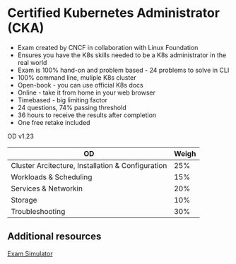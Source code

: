# Certified Kubernetes Administrator (CKA)

- Exam created by CNCF in collaboration with Linux Foundation
- Ensures you have the K8s skills needed to be a K8s administrator in the real world
- Exam is 100% hand-on and problem based - 24 problems to solve in CLI
- 100% command line, muliple K8s cluster
- Open-book - you can use official K8s docs
- Online - take it from home in your web browser
- Timebased - big limiting factor
- 24 questions, 74% passing threshold
- 36 hours to receive the results after completion
- One free retake included

OD v1.23

| OD                                                | Weigh |
|---------------------------------------------------|-------|
| Cluster Arcitecture, Installation & Configuration | 25%   |
| Workloads & Scheduling                            | 15%   |
| Services & Networkin                              | 20%   |
| Storage                                           | 10%   |
| Troubleshooting                                   | 30%   |

## Additional resources

[Exam Simulator](https://killer.sh/)
